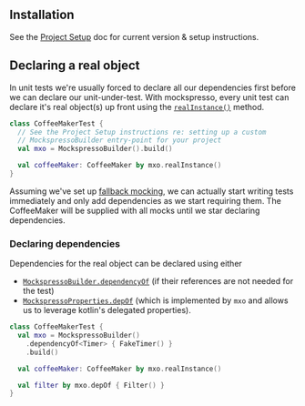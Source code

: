 ## Installation
See the [Project Setup](PROJECT_SETUP) doc for current version & setup instructions.

## Declaring a real object

In unit tests we're usually forced to declare all our dependencies first before we can declare our unit-under-test. With mockspresso, every unit test can declare it's real object(s) up front using the [`realInstance()`](dokka/api/com.episode6.mxo2/real-instance.html) method.

```kotlin
class CoffeeMakerTest {
  // See the Project Setup instructions re: setting up a custom 
  // MockspressoBuilder entry-point for your project
  val mxo = MockspressoBuilder().build()

  val coffeeMaker: CoffeeMaker by mxo.realInstance()
}
```

Assuming we've set up [fallback mocking](PROJECT_SETUP#auto-mock-support), we can actually start writing tests immediately and only add dependencies as we start requiring them. The CoffeeMaker will be supplied with all mocks until we star declaring dependencies.

### Declaring dependencies

Dependencies for the real object can be declared using either
 - [`MockspressoBuilder.dependencyOf`](dokka/api/com.episode6.mxo2/-mockspresso-builder/index.html#1507930812%2FExtensions%2F2089714443) (if their references are not needed for the test) 
 - [`MockspressoProperties.depOf`](dokka/api/com.episode6.mxo2/-mockspresso-properties/index.html#27288324%2FExtensions%2F2089714443) (which is implemented by `mxo` and allows us to leverage kotlin's delegated properties).

```kotlin
class CoffeeMakerTest {
  val mxo = MockspressoBuilder()
    .dependencyOf<Timer> { FakeTimer() }
    .build()

  val coffeeMaker: CoffeeMaker by mxo.realInstance()

  val filter by mxo.depOf { Filter() }
}
```